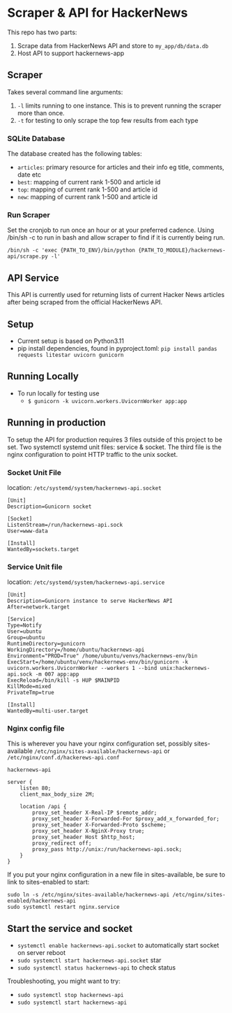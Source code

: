 # Scraper & API for HackerNews

This repo has two parts:

1. Scrape data from HackerNews API and store to `my_app/db/data.db`
2. Host API to support hackernews-app

## Scraper

Takes several command line arguments:

1. `-l` limits running to one instance. This is to prevent running the scraper more than once.
2. `-t` for testing to only scrape the top few results from each type

### SQLite Database

The database created has the following tables:

- `articles`: primary resource for articles and their info eg title, comments, date etc
- `best`: mapping of current rank 1-500 and article id
- `top`: mapping of current rank 1-500 and article id
- `new`: mapping of current rank 1-500 and article id

### Run Scraper

Set the cronjob to run once an hour or at your preferred cadence. Using /bin/sh -c to run in bash and allow scraper to find if it is currently being run.

```/bin/sh -c 'exec {PATH_TO_ENV}/bin/python {PATH_TO_MODULE}/hackernews-api/scrape.py -l'```

## API Service

This API is currently used for returning lists of current Hacker News articles after being scraped from the official HackerNews API.

## Setup

- Current setup is based on Python3.11
- pip install dependencies, found in pyproject.toml: `pip install pandas requests litestar uvicorn gunicorn`

## Running Locally

- To run locally for testing use
  - `$ gunicorn -k uvicorn.workers.UvicornWorker app:app`

## Running in production

To setup the API for production requires 3 files outside of this project to be set. Two systemctl systemd unit files: service & socket. The third file is the nginx configuration to point HTTP traffic to the unix socket.

### Socket Unit File

location: `/etc/systemd/system/hackernews-api.socket`

```Shell
[Unit]
Description=Gunicorn socket

[Socket]
ListenStream=/run/hackernews-api.sock
User=www-data

[Install]
WantedBy=sockets.target
```

### Service Unit file

location: `/etc/systemd/system/hackernews-api.service`

```Shell
[Unit]
Description=Gunicorn instance to serve HackerNews API
After=network.target

[Service]
Type=Notify
User=ubuntu
Group=ubuntu
RuntimeDirectory=gunicorn
WorkingDirectory=/home/ubuntu/hackernews-api
Environment="PROD=True" /home/ubuntu/venvs/hackernews-env/bin
ExecStart=/home/ubuntu/venv/hackernews-env/bin/gunicorn -k uvicorn.workers.UvicornWorker --workers 1 --bind unix:hackernews-api.sock -m 007 app:app
ExecReload=/bin/kill -s HUP $MAINPID
KillMode=mixed
PrivateTmp=true

[Install]
WantedBy=multi-user.target
```

### Nginx config file

This is wherever you have your nginx configuration set, possibly sites-available `/etc/nginx/sites-available/hackernews-api` or `/etc/nginx/conf.d/hackerews-api.conf`

`hackernews-api`

```Nginx
server {
    listen 80;
    client_max_body_size 2M;

    location /api {
        proxy_set_header X-Real-IP $remote_addr;
        proxy_set_header X-Forwarded-For $proxy_add_x_forwarded_for;
        proxy_set_header X-Forwarded-Proto $scheme;
        proxy_set_header X-NginX-Proxy true;
        proxy_set_header Host $http_host;
        proxy_redirect off;
        proxy_pass http://unix:/run/hackernews-api.sock;
    }
}
```

If you put your nginx configuration in a new file in sites-available, be sure to link to sites-enabled to start:

```Shell
sudo ln -s /etc/nginx/sites-available/hackernews-api /etc/nginx/sites-enabled/hackernews-api
sudo systemctl restart nginx.service 
```

## Start the service and socket

- `systemctl enable hackernews-api.socket` to automatically start socket on server reboot
- `sudo systemctl start hackernews-api.socket` star
- `sudo systemctl status hackernews-api` to check status

Troubleshooting, you might want to try:

- `sudo systemctl stop hackernews-api`
- `sudo systemctl start hackernews-api`
